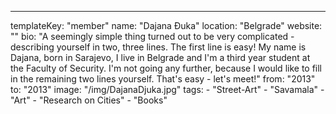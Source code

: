 ---
  templateKey: "member"
  name: "Dajana Đuka"
  location: "Belgrade"
  website: ""
  bio: "A seemingly simple thing turned out to be very complicated - describing yourself in two, three lines. The first line is easy! My name is Dajana, born in Sarajevo, I live in Belgrade and I'm a third year student at the Faculty of Security. I'm not going any further, because I would like to fill in the remaining two lines yourself. That's easy - let's meet!"
  from: "2013"
  to: "2013"
  image: "/img/DajanaDjuka.jpg"
  tags: 
    - "Street-Art"
    - "Savamala"
    - "Art"
    - "Research on Cities"
    - "Books"
